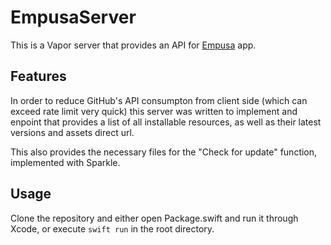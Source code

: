 # EmpusaServer
This is a Vapor server that provides an API for [Empusa](https://github.com/diegotl/Empusa/) app.

## Features
In order to reduce GitHub's API consumpton from client side (which can exceed rate limit very quick) this server was written to implement and enpoint that provides a list of all installable resources, as well as their latest versions and assets direct url.

This also provides the necessary files for the "Check for update" function, implemented with Sparkle.

## Usage
Clone the repository and either open Package.swift and run it through Xcode, or execute `swift run` in the root directory.
